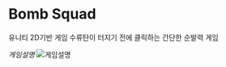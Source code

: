 # Bomb Squad
유니티 2D기반 게임
수류탄이 터지기 전에 클릭하는 간단한 순발력 게임

*게임설명*
![게임설명](https://user-images.githubusercontent.com/80314460/174265626-77eb6135-9edd-4428-891e-ccbb459e7f17.png)
